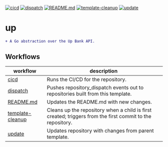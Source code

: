 [![cicd](https://github.com/jmpa-oss/up/actions/workflows/cicd.yml/badge.svg)](https://github.com/jmpa-oss/up/actions/workflows/cicd.yml)
[![dispatch](https://github.com/jmpa-oss/up/actions/workflows/dispatch.yml/badge.svg)](https://github.com/jmpa-oss/up/actions/workflows/dispatch.yml)
[![README.md](https://github.com/jmpa-oss/up/actions/workflows/README.md.yml/badge.svg)](https://github.com/jmpa-oss/up/actions/workflows/README.md.yml)
[![template-cleanup](https://github.com/jmpa-oss/up/actions/workflows/template-cleanup.yml/badge.svg)](https://github.com/jmpa-oss/up/actions/workflows/template-cleanup.yml)
[![update](https://github.com/jmpa-oss/up/actions/workflows/update.yml/badge.svg)](https://github.com/jmpa-oss/up/actions/workflows/update.yml)

# up

```diff
+ A Go abstraction over the Up Bank API. 
```

## Workflows

workflow|description
---|---
[cicd](.github/workflows/cicd.yml)|Runs the CI/CD for the repository.
[dispatch](.github/workflows/dispatch.yml)|Pushes repository_dispatch events out to repositories built from this template.
[README.md](.github/workflows/README.md.yml)|Updates the README.md with new changes.
[template-cleanup](.github/workflows/template-cleanup.yml)|Cleans up the repository when a child is first created; triggers from the first commit to the repository.
[update](.github/workflows/update.yml)|Updates repository with changes from parent template.


